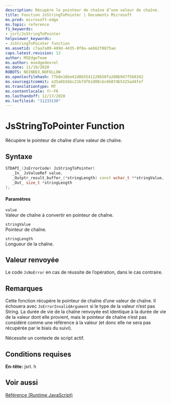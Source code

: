 ```yaml
---
description: Récupère le pointeur de chaîne d’une valeur de chaîne.
title: Fonction JsStringToPointer | Documents Microsoft
ms.prod: microsoft-edge
ms.topic: reference
f1_keywords:
- jsrt/JsStringToPointer
helpviewer_keywords:
- JsStringToPointer function
ms.assetid: c7aa7a09-489d-4435-8f8a-aeb62f8875ae
caps.latest.revision: 12
author: MSEdgeTeam
ms.author: msedgedevrel
ms.date: 11/19/2020
ROBOTS: NOINDEX,NOFOLLOW
ms.openlocfilehash: 77b8e16be41d8b5541129b50fa200b947f566342
ms.sourcegitcommit: a35a6b5bbc21b7df61d08cbc6b074b5325ad4fef
ms.translationtype: MT
ms.contentlocale: fr-FR
ms.lasthandoff: 12/17/2020
ms.locfileid: "11233130"
---
```

# JsStringToPointer Function

Récupère le pointeur de chaîne d’une valeur de chaîne.  
  
## Syntaxe  
  
```cpp  
STDAPI_(JsErrorCode) JsStringToPointer(  
   _In_ JsValueRef value,  
   _Outptr_result_buffer_(*stringLength) const wchar_t **stringValue,  
   _Out_ size_t *stringLength  
);  
```  
  
#### Paramètres  
 `value`  
 Valeur de chaîne à convertir en pointeur de chaîne.  
  
 `stringValue`  
 Pointeur de chaîne.  
  
 `stringLength`  
 Longueur de la chaîne.  
  
## Valeur renvoyée  
 Le code `JsNoError` en cas de réussite de l’opération, dans le cas contraire.  
  
## Remarques  
 Cette fonction récupère le pointeur de chaîne d’une valeur de chaîne. Il échouera avec `JsErrorInvalidArgument` si le type de la valeur n’est pas String. La durée de vie de la chaîne renvoyée est identique à la durée de vie de la valeur dont elle provient, mais le pointeur de chaîne n’est pas considéré comme une référence à la valeur (et donc elle ne sera pas récupérée par le biais du suivi).  
  
 Nécessite un contexte de script actif.  
  
## Conditions requises  
 **En-tête:** jsrt. h  
  
## Voir aussi  
 [Référence (Runtime JavaScript)](../chakra-hosting/reference-javascript-runtime.md)
